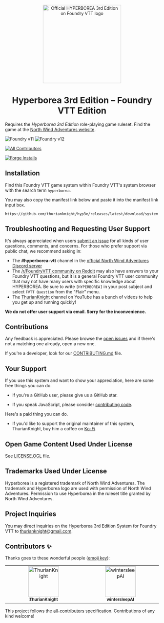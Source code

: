 <p align="center" background="#FFF">
  <a href="https://foundryvtt.com/packages/hyp3e/">
    <img alt="Official HYPERBOREA 3rd Edition on Foundry VTT logo" src="https://github.com/thurianknight/hyp3e/blob/main/assets/hyp3e-metal.png" width="256" />
  </a>
</p>
<h1 align="center">
  Hyperborea 3rd Edition – Foundry VTT Edition
</h1>

<!-- BEGIN TEXT REQUIRED BY LICENSE -->
Requires the _Hyperborea 3rd Edition_ role-playing game ruleset.<!-- END TEXT REQUIRED BY LICENSE --> Find the game at the [North Wind Adventures website](https://www.hyperborea.tv/).

<!-- FOUNDRY-COMPATIBILITY-BADGE:START - Do not remove or modify this section -->
![Foundry v11](https://img.shields.io/badge/foundry-v11-green)
![Foundry v12](https://img.shields.io/badge/foundry-v12-green)
<!-- FOUNDRY-COMPATIBILITY-BADGE:END -->

<!-- ALL-CONTRIBUTORS-BADGE:START - Do not remove or modify this section -->
[![All Contributors](https://img.shields.io/badge/all_contributors-1-orange.svg)](#contributors-)
<!-- ALL-CONTRIBUTORS-BADGE:END -->

[![Forge Installs](https://img.shields.io/badge/dynamic/json?label=Forge%20Installs&query=package.installs&suffix=%25&url=https%3A%2F%2Fforge-vtt.com%2Fapi%2Fbazaar%2Fpackage%2Fhyp3e&colorB=4aa94a)](https://forge-vtt.com/bazaar#package=hyp3e)
<!-- [![Foundry Hub Endorsements](https://img.shields.io/endpoint?logoColor=white&url=https%3A%2F%2Fwww.foundryvtt-hub.com%2Fwp-json%2Fhubapi%2Fv1%2Fpackage%2Fhyp3e%2Fshield%2Fendorsements)](https://www.foundryvtt-hub.com/package/hyp3e/) -->
<!-- [![Foundry Hub Comments](https://img.shields.io/endpoint?logoColor=white&url=https%3A%2F%2Fwww.foundryvtt-hub.com%2Fwp-json%2Fhubapi%2Fv1%2Fpackage%2Fhyp3e%2Fshield%2Fcomments)](https://www.foundryvtt-hub.com/package/hyp3e/) -->
<!-- [![Crowdin](https://badges.crowdin.net/hyp3e/localized.svg)](https://crowdin.com/project/hyp3e) -->

## Installation

Find this Foundry VTT game system within Foundry VTT's system browser with the search term `hyperborea`.

You may also copy the manifest link below and paste it into the manifest link input box.

```console
https://github.com/thurianknight/hyp3e/releases/latest/download/system.json
```

<!-- ### Open Game Content Compendium

The Hyperborea 3rd Edition Content Compendium is a Foundry VTT premium module separate from the system. Find it within Foundry VTT's _module_ browser with the search term `hyperborea`.

-->

## Troubleshooting and Requesting User Support

It's always appreciated when users [submit an issue](https://github.com/thurianknight/hyp3e/issues/new) for all kinds of user questions, comments, and concerns. For those who prefer support via public chat, we recommend asking in:

- The **#hyperborea-vtt** channel in the [official North Wind Adventures Discord server](https://discord.com/channels/688093166208811100/1274767991371857970)
- The [/r/FoundryVTT community on Reddit](https://reddit.com/r/FoundryVTT) may also have answers to your Foundry VTT questions, but it is a general Foundry VTT user community that may not have many users with specific knowledge about HYPERBOREA. Be sure to write `[HYPERBOREA]` in your post subject and select `FVTT Question` from the "Flair" menu.
- The [ThurianKnight](https://www.youtube.com/@thurianknight) channel on YouTube has a bunch of videos to help you get up and running quickly!

**We do not offer user support via email. Sorry for the inconvenience.**

## Contributions

Any feedback is appreciated. Please browse the [open issues](https://github.com/thurianknight/hyp3e/issues/) and if there's not a matching one already, open a new one.

If you're a developer, look for our [CONTRIBUTING.md](/CONTRIBUTING.md) file.

<!-- If you speak a non-English language, [Join the hyperborea project on Crowdin](https://crowdin.com/project/hyp3e). -->

## Your Support

If you use this system and want to show your appreciation, here are some free things you can do.

- If you're a GitHub user, please give us a GitHub star.
<!-- - If you're a Foundry Hub user, please [endorse us or write a comment](https://www.foundryvtt-hub.com/package/hyp3e/) (happy feedback and constructive feedback appreciated). -->
<!-- - If you speak a non-English language fluently, please contribute some of your time on an open source translation. [Join the hyperborea project on Crowdin](https://crowdin.com/project/hyp3e). -->
- If you speak JavaScript, please consider [contributing code](/CONTRIBUTING.md).

Here's a paid thing you can do.

- If you'd like to support the original maintainer of this system, ThurianKnight, buy him a coffee on [Ko-Fi](https://ko-fi.com/thurianknight).

## Open Game Content Used Under License

See [LICENSE.OGL](/LICENSE.OGL) file.

## Trademarks Used Under License

<!-- BEGIN TEXT REQUIRED BY LICENSE -->
Hyperborea is a registered trademark of North Wind Adventures. The trademark and Hyperborea logo are used with permission of North Wind Adventures. <!-- ADDITIONAL TEXT REQUESTED BY North Wind Adventures --> Permission to use Hyperborea in the ruleset title granted by North Wind Adventures. <!-- END ADDITIONAL TEXT -->
<!-- END TEXT REQUIRED BY LICENSE -->

## Project Inquiries

You may direct inquiries on the Hyperborea 3rd Edition System for Foundry VTT to [thurianknight@gmail.com](mailto:thurianknight@gmail.com).

## Contributors ✨

Thanks goes to these wonderful people ([emoji key](https://allcontributors.org/docs/en/emoji-key)):

<!-- ALL-CONTRIBUTORS-LIST:START - Do not remove or modify this section -->
<!-- prettier-ignore-start -->
<!-- markdownlint-disable -->

<table>
  <tbody>
    <tr>
      <td align="center" valign="top" width="14.28%"><a href="https://github.com/thurianknight"><img src="https://avatars.githubusercontent.com/u/50419557?v=4" width="100px;" alt="ThurianKnight"/><br /><sub><b>ThurianKnight</b></sub></a></td>
      <td align="center" valign="top" width="14.28%"><a href="https://github.com/wintersleepai"><img src="https://avatars.githubusercontent.com/u/88955427?v=4" width="100px;" alt="wintersleepAI"/><br /><sub><b>wintersleepAI</b></sub></a></td>
    </tr>
  </tbody>
</table>

<!-- markdownlint-restore -->
<!-- prettier-ignore-end -->

<!-- ALL-CONTRIBUTORS-LIST:END -->

This project follows the [all-contributors](https://github.com/all-contributors/all-contributors) specification. Contributions of any kind welcome!
